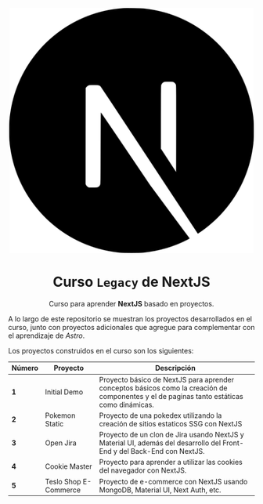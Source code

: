 <div align="center">
<img alt="Curso de Next.js desde cero y con proyectos" src="./assets/nextjs.svg" width="500" />

# Curso `Legacy` de NextJS

Curso para aprender **NextJS** basado en proyectos.

</div>

A lo largo de este repositorio se muestran los proyectos desarrollados en el curso, junto con proyectos adicionales que agregue para complementar con el aprendizaje de _Astro_.

Los proyectos construidos en el curso son los siguientes:

| Número | Proyecto | Descripción |
| ------ | -------- | ----------- |
| **1** | Initial Demo | Proyecto básico de NextJS para aprender conceptos básicos como la creación de componentes y el de paginas tanto estáticas como dinámicas. |
| **2** | Pokemon Static | Proyecto de una pokedex utilizando la creación de sitios estaticos SSG con NextJS |
| **3** | Open Jira | Proyecto de un clon de Jira usando NextJS y Material UI, además del desarrollo del Front-End y del Back-End con NextJS. |
| **4** | Cookie Master | Proyecto para aprender a utilizar las cookies del navegador con NextJS. |
| **5** | Teslo Shop E-Commerce | Proyecto de e-commerce con NextJS usando MongoDB, Material UI, Next Auth, etc. |
